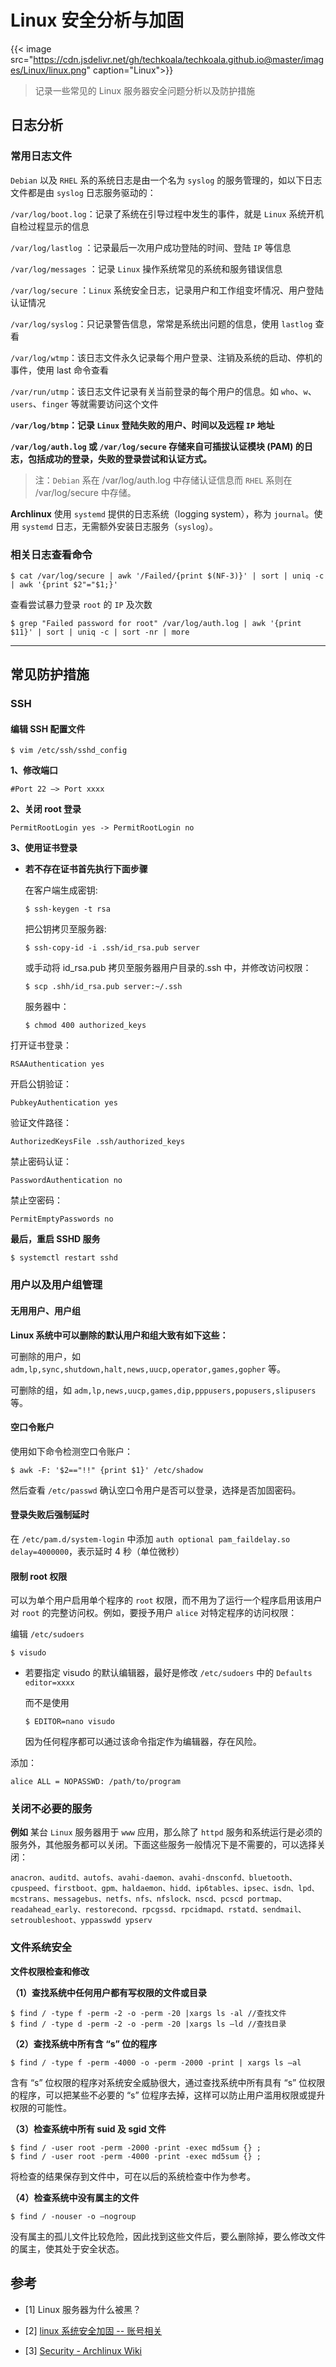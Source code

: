 # Linux 安全分析与加固


{{< image src="https://cdn.jsdelivr.net/gh/techkoala/techkoala.github.io@master/images/Linux/linux.png" caption="Linux">}}

> 记录一些常见的 Linux 服务器安全问题分析以及防护措施

<!--more-->

## 日志分析

### 常用日志文件

`Debian` 以及 `RHEL` 系的系统日志是由一个名为 `syslog` 的服务管理的，如以下日志文件都是由 `syslog` 日志服务驱动的：

`/var/log/boot.log`：记录了系统在引导过程中发生的事件，就是 `Linux` 系统开机自检过程显示的信息

`/var/log/lastlog` ：记录最后一次用户成功登陆的时间、登陆 `IP` 等信息

`/var/log/messages` ：记录 `Linux` 操作系统常见的系统和服务错误信息

`/var/log/secure` ：`Linux` 系统安全日志，记录用户和工作组变坏情况、用户登陆认证情况

`/var/log/syslog`：只记录警告信息，常常是系统出问题的信息，使用 `lastlog` 查看

`/var/log/wtmp`：该日志文件永久记录每个用户登录、注销及系统的启动、停机的事件，使用 last 命令查看

`/var/run/utmp`：该日志文件记录有关当前登录的每个用户的信息。如 `who`、`w`、`users`、`finger` 等就需要访问这个文件

**`/var/log/btmp`：记录 `Linux` 登陆失败的用户、时间以及远程 `IP` 地址**

**`/var/log/auth.log` 或 `/var/log/secure` 存储来自可插拔认证模块 (PAM) 的日志，包括成功的登录，失败的登录尝试和认证方式。**

> 注：`Debian` 系在 /var/log/auth.log 中存储认证信息而 `RHEL` 系则在 /var/log/secure 中存储。

**Archlinux** 使用 `systemd` 提供的日志系统（logging system），称为 `journal`。使用 `systemd` 日志，无需额外安装日志服务（`syslog`）。

### 相关日志查看命令

```shell
$ cat /var/log/secure | awk '/Failed/{print $(NF-3)}' | sort | uniq -c | awk '{print $2"="$1;}'
```

查看尝试暴力登录 `root` 的 `IP` 及次数

```shell
$ grep "Failed password for root" /var/log/auth.log | awk '{print $11}' | sort | uniq -c | sort -nr | more
```

---

## 常见防护措施

### SSH

#### 编辑 SSH 配置文件

```shell
$ vim /etc/ssh/sshd_config
```

**1、修改端口**

`#Port 22 —> Port xxxx`

**2、关闭 root 登录**

`PermitRootLogin yes -> PermitRootLogin no`

**3、使用证书登录**

- **若不存在证书首先执行下面步骤**

  在客户端生成密钥:

  ```shell
  $ ssh-keygen -t rsa
  ```

  把公钥拷贝至服务器:

  ```shell
  $ ssh-copy-id -i .ssh/id_rsa.pub server
  ```

  或手动将 id_rsa.pub 拷贝至服务器用户目录的.ssh 中，并修改访问权限：

  ```shell
  $ scp .shh/id_rsa.pub server:~/.ssh
  ```

  服务器中：

  ```shell
  $ chmod 400 authorized_keys
  ```

打开证书登录：

`RSAAuthentication yes`

开启公钥验证：

`PubkeyAuthentication yes`

验证文件路径：

`AuthorizedKeysFile .ssh/authorized_keys`

禁止密码认证：

`PasswordAuthentication no`

禁止空密码：

`PermitEmptyPasswords no`

**最后，重启 SSHD 服务**

```shell
$ systemctl restart sshd
```

### 用户以及用户组管理

#### 无用用户、用户组

**Linux 系统中可以删除的默认用户和组大致有如下这些：**

可删除的用户，如 `adm,lp,sync,shutdown,halt,news,uucp,operator,games,gopher` 等。

可删除的组，如 `adm,lp,news,uucp,games,dip,pppusers,popusers,slipusers` 等。

#### 空口令账户

使用如下命令检测空口令账户：

```shell
$ awk -F: '$2=="!!" {print $1}' /etc/shadow
```

然后查看 `/etc/passwd` 确认空口令用户是否可以登录，选择是否加固密码。

#### 登录失败后强制延时

在 `/etc/pam.d/system-login` 中添加 `auth optional pam_faildelay.so delay=4000000`，表示延时 4 秒（单位微秒）

#### 限制 root 权限

可以为单个用户启用单个程序的 `root` 权限，而不用为了运行一个程序启用该用户对 `root` 的完整访问权。例如，要授予用户 `alice` 对特定程序的访问权限：

编辑 `/etc/sudoers`

```shell
$ visudo
```

- 若要指定 visudo 的默认编辑器，最好是修改 `/etc/sudoers` 中的 `Defaults editor=xxxx`

  而不是使用

  ```shell
  $ EDITOR=nano visudo
  ```

  因为任何程序都可以通过该命令指定作为编辑器，存在风险。

添加：

`alice ALL = NOPASSWD: /path/to/program`

### 关闭不必要的服务

**例如** 某台 `Linux` 服务器用于 `www` 应用，那么除了 `httpd` 服务和系统运行是必须的服务外，其他服务都可以关闭。下面这些服务一般情况下是不需要的，可以选择关闭：

`anacron、auditd、autofs、avahi-daemon、avahi-dnsconfd、bluetooth、cpuspeed、firstboot、gpm、haldaemon、hidd、ip6tables、ipsec、isdn、lpd、mcstrans、messagebus、netfs、nfs、nfslock、nscd、pcscd portmap、readahead_early、restorecond、rpcgssd、rpcidmapd、rstatd、sendmail、setroubleshoot、yppasswdd ypserv`

### 文件系统安全

**文件权限检查和修改**

**（1）查找系统中任何用户都有写权限的文件或目录**

```shell
$ find / -type f -perm -2 -o -perm -20 |xargs ls -al //查找文件
$ find / -type d -perm -2 -o -perm -20 |xargs ls –ld //查找目录
```

**（2）查找系统中所有含 “s” 位的程序**

```shell
$ find / -type f -perm -4000 -o -perm -2000 -print | xargs ls –al
```

含有 “s” 位权限的程序对系统安全威胁很大，通过查找系统中所有具有 “s” 位权限的程序，可以把某些不必要的 “s” 位程序去掉，这样可以防止用户滥用权限或提升权限的可能性。

**（3）检查系统中所有 suid 及 sgid 文件**

```shell
$ find / -user root -perm -2000 -print -exec md5sum {} ;
$ find / -user root -perm -4000 -print -exec md5sum {} ;
```

将检查的结果保存到文件中，可在以后的系统检查中作为参考。

**（4）检查系统中没有属主的文件**

```shell
$ find / -nouser -o –nogroup
```

没有属主的孤儿文件比较危险，因此找到这些文件后，要么删除掉，要么修改文件的属主，使其处于安全状态。

## 参考

- [1] Linux 服务器为什么被黑？

- [2] [linux 系统安全加固 -- 账号相关](https://www.cnblogs.com/doublexi/p/9636506.html)

- [3] [Security - Archlinux Wiki](https://wiki.archlinux.org/index.php/Security)

